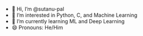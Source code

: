 - 👋 Hi, I’m @sutanu-pal  
- 👀 I’m interested in Python, C, and Machine Learning  
- 🌱 I’m currently learning ML and Deep Learning  
- 😄 Pronouns: He/Him  


